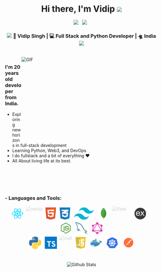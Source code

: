 <div align="center">
   <h1>Hi there, I'm Vidip <img src="https://media.giphy.com/media/hvRJCLFzcasrR4ia7z/giphy.gif" width="25px"> </h1>
</div>

<p align='center'>
   <a href="https://www.linkedin.com/in/vidip-singh-a0aa5b23b/"><img height="30" src="https://cdn.simpleicons.org/linkedin/0A66C2"></a>  
   <a href="https://x.com/vidip2025"><img height="30" src="https://cdn.simpleicons.org/x/ffffff" ></a>  
</p>

<div align="center">
<h3><img src="https://media.giphy.com/media/WUlplcMpOCEmTGBtBW/giphy.gif" width="30"> 🙎 Vidip Singh | 💻 Full Stack and Python Developer | 🛸 India <img src="https://media.giphy.com/media/WUlplcMpOCEmTGBtBW/giphy.gif" width="30"></h3>
</div>

<br />
<img align="right" height="270px" width="450px" alt="GIF" src="https://media.giphy.com/media/3FjEPbKqEPhPpmC8uY/giphy.gif" />
<p align="center">
  <h3> I'm 20 years old developer from India.</h3>
</p>

- Exploring new horizons in full-stack development
- Learning Python, Web3, and DevOps
- I do fullstack and a bit of everything :heart:
- All About living life at its best.

<br />

<br />
<br />
<br />


### - Languages and Tools:

<p align="center">
  <!-- Frontend -->
  <img src="assets/react.png" alt="react" height="40" style="vertical-align:top; margin:4px" />
  <img src="https://cdn.simpleicons.org/nextdotjs/ffffff" alt="nextjs" height="40" style="opacity: 0.2;" />
  <img src="assets/html.png" alt="html" height="40" style="vertical-align:top; margin:4px" />
  <img src="assets/css.png" alt="css" height="40" style="vertical-align:top; margin:4px" />
  <img src="assets/tailwindcss.png" alt="tailwind" height="40" style="vertical-align:top; margin:4px" />
  
  <!-- Backend -->
  <img src="assets/mongodb.png" alt="mongodb" height="40" style="vertical-align:top; margin:4px" />
  <img src="https://cdn.simpleicons.org/flask/ffffff" alt="flask" height="40" style="opacity: 0.2;" />
  <img src="assets/express.png" alt="express" height="40" style="vertical-align:top; margin:4px" />
  <img src="assets/nodejs.png" alt="nodejs" height="40" style="vertical-align:top; margin:4px" />
  <img src="assets/mysql.png" alt="mysql" height="40" style="vertical-align:top; margin:4px" />
  <img src="assets/graphql.png" alt="graphql" height="40" style="vertical-align:top; margin:4px" />
  <br />
  <!-- Programming Languages -->
  <img src="assets/python.png" alt="python" height="40" style="vertical-align:top; margin:4px" />
  <img src="assets/typescript.png" alt="typescript" height="40" style="vertical-align:top; margin:4px" />
  <img src="https://cdn.simpleicons.org/rust/ffffff" alt="rust" height="40" style="opacity: 0.2;" />
  <img src="assets/javascript.png" alt="javascript" height="40" style="vertical-align:top; margin:4px" />
  
  <!-- Tools -->
  <img src="assets/docker.png" alt="docker" height="40" style="vertical-align:top; margin:4px" />
  <img src="assets/kubernetes.png" alt="kubernetes" height="40" style="vertical-align:top; margin:4px" />
  <img src="assets/postman.png" alt="postman" height="40" style="vertical-align:top; margin:4px" />
</p>

<div>
   <h1> </h1>
</div>

<p align="center">
  <img src="https://raw.githubusercontent.com/mayhemantt/mayhemantt/Update/svg/Bottom.svg" alt="Github Stats" />
</p>
